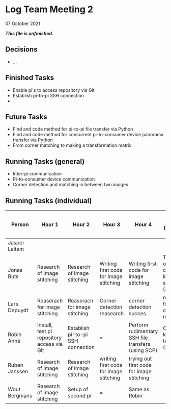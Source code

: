 # Log Team Meeting 2
07 October 2021

_**This file is unfinished.**_
## Decisions
* ...

## Finished Tasks
* Enable pi's to access repository via Git
* Establish pi-to-pi SSH connection
* 

## Future Tasks
* Find and code method for pi-to-pi file transfer via Python
* Find and code method for concurrent pi-to-consumer device panorama transfer via Python
* From corner matching to making a transformation matrix
  
## Running Tasks (general)
* Inter-pi communication
* Pi-to-consumer device communication
* Corner detection and matching in between two images

## Running Tasks (individual)
Person | Hour 1 | Hour 2 | Hour 3 | Hour 4 | After hours (specify time)
------ | ------ | ------ | ------ | ------ | -------------
Jasper Laitem |    |     |      | 
Jonas Buts    | Research of image stitching   |  Research of image stitching   | Writing first code for image stitching    | Writing first code for image stitching | Trying out first code for image stitching (30min)
Lars Depuydt  | Reaserach for image stitching  |  Reaserach for image stitching  |   Corner detection reasearch   | corner detection succes | research for corner matching
Robin Anné    | Install, test pi repository access via Git | Establish pi-to-pi SSH connection | = | Perform rudimentary SSH file transfers (using SCP) | Create log template (20m)
Ruben Janssen | Research of image stitching | Research of image stitching | writing first code for image stitching | trying out first code for image stitching
Wout Bergmans | Research of image stitching | Setup of second pi | = |Same as Robin

